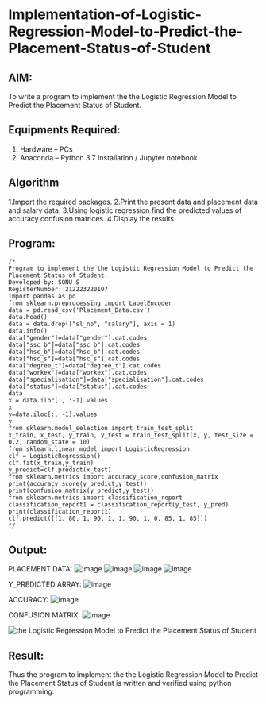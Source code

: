 # Implementation-of-Logistic-Regression-Model-to-Predict-the-Placement-Status-of-Student

## AIM:
To write a program to implement the the Logistic Regression Model to Predict the Placement Status of Student.

## Equipments Required:
1. Hardware – PCs
2. Anaconda – Python 3.7 Installation / Jupyter notebook

## Algorithm

1.Import the required packages.
2.Print the present data and placement data and salary data.
3.Using logistic regression find the predicted values of accuracy confusion matrices.
4.Display the results.

## Program:
```
/*
Program to implement the the Logistic Regression Model to Predict the Placement Status of Student.
Developed by: SONU S 
RegisterNumber: 212223220107
import pandas as pd
from sklearn.preprocessing import LabelEncoder
data = pd.read_csv('Placement_Data.csv')
data.head()
data = data.drop(["sl_no", "salary"], axis = 1)
data.info()
data["gender"]=data["gender"].cat.codes
data["ssc_b"]=data["ssc_b"].cat.codes
data["hsc_b"]=data["hsc_b"].cat.codes
data["hsc_s"]=data["hsc_s"].cat.codes
data["degree_t"]=data["degree_t"].cat.codes
data["workex"]=data["workex"].cat.codes
data["specialisation"]=data["specialisation"].cat.codes
data["status"]=data["status"].cat.codes
data
x = data.iloc[:, :-1].values
x
y=data.iloc[:, -1].values
y
from sklearn.model_selection import train_test_split
x_train, x_test, y_train, y_test = train_test_split(x, y, test_size = 0.2, random_state = 10)
from sklearn.linear_model import LogisticRegression
clf = LogisticRegression()
clf.fit(x_train,y_train)
y_predict=clf.predict(x_test)
from sklearn.metrics import accuracy_score,confusion_matrix
print(accuracy_score(y_predict,y_test))
print(confusion_matrix(y_predict,y_test))
from sklearn.metrics import classification_report
classification_report1 = classification_report(y_test, y_pred)
print(classification_report1)
clf.predict([[1, 80, 1, 90, 1, 1, 90, 1, 0, 85, 1, 85]]) 
*/
```

## Output:
PLACEMENT DATA:
![image](https://github.com/user-attachments/assets/eca5fdb9-3bdf-4d8c-8e98-0293fb0b03c6)
![image](https://github.com/user-attachments/assets/31cd158d-415b-42f0-bab2-025e93ed0dd0)
![image](https://github.com/user-attachments/assets/e2969a1e-2e74-4c2d-ab4e-21a3f33595d7)
![image](https://github.com/user-attachments/assets/a8ab4374-c10b-4d67-a306-ed40cea29dba)

Y_PREDICTED ARRAY:
![image](https://github.com/user-attachments/assets/321074fa-2d8c-4aa0-a55c-6b6c1f8158e7)

ACCURACY:
![image](https://github.com/user-attachments/assets/092e2a58-bf82-453e-84b3-a5c247b574a8)

CONFUSION MATRIX:
![image](https://github.com/user-attachments/assets/c2abd3e3-67b3-412f-a716-2bcc1893cf06)


![the Logistic Regression Model to Predict the Placement Status of Student](sam.png)



## Result:
Thus the program to implement the the Logistic Regression Model to Predict the Placement Status of Student is written and verified using python programming.
